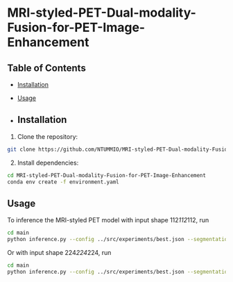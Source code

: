 # MRI-styled-PET-Dual-modality-Fusion-for-PET-Image-Enhancement



## Table of Contents
- [Installation](#installation)
- [Usage](#usage)

- ## Installation
1. Clone the repository:
```bash
git clone https://github.com/NTUMMIO/MRI-styled-PET-Dual-modality-Fusion-for-PET-Image-Enhancement.git
```

2. Install dependencies:
```bash
cd MRI-styled-PET-Dual-modality-Fusion-for-PET-Image-Enhancement
conda env create -f environment.yaml
 ```

## Usage
To inference the MRI-styled PET model with input shape 112*112*112, run
```bash
cd main
python inference.py --config ../src/experiments/best.json --segmentation 1 --resume_fusion_checkpoint ../src/checkpoint/model_fusion_best.pth --input_directory /your_image_dir 
```

Or with input shape 224*224*224, run
```bash
cd main
python inference.py --config ../src/experiments/best.json --segmentation 1 --resume_fusion_checkpoint ../src/checkpoint/model_fusion_best_224.pth --input_directory /your_image_dir 
```

